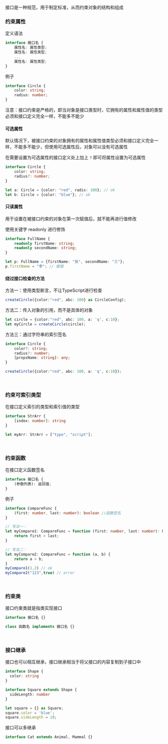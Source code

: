 接口是一种规范，用于制定标准，从而约束对象的结构和组成

### 约束属性

定义语法

```typescript
interface 接口名 {
    属性名: 属性类型;
    属性名: 属性类型;
    ...
    属性名: 属性类型;
} 
```

例子

```typescript
interface Circle {
	color: string;
    radius: number;
}
```

注意：接口约束是严格的，即当对象是接口类型时，它拥有的属性和属性值的类型必须和接口定义完全一样，不能多不能少



#### 可选属性

默认情况下，被接口约束的对象拥有的属性和属性值类型必须和接口定义完全一样，不能多不能少，但使用可选属性后，对象可以没有可选属性

在需要设置为可选属性的接口定义处上加上 `?` 即可将属性设置为可选属性

```typescript
interface Circle {
    color: string;
    radius?: number;
}

let a: Circle = {color: "red", radis: 100}; // ok
let b: Circle = {color: "blue"}; // ok
```



#### 只读属性

用于设置在被接口约束的对象在第一次赋值后，就不能再进行值修改

使用关键字 readonly 进行修饰

```typescript
interface FullName {
    readonly firstName: string;
    readonly secondName: string;
}

let p: FullName = {firstName: "张", secondName: "三"};
p.firstName = "李"; // 报错
```



#### 绕过接口检查的方法

方法一：使用类型断言，不让TypeScript进行检查

```typescript
createCircle({color:"red", abc: 100} as CircleConfig);
```

方法二：传入对象的引用，而不是具体的对象

```typescript
let circle = {color:"red", abc: 100, a: 'q', c:10};
let myCircle = createCircle(circle);
```

方法三：通过字符串的索引签名

```typescript
interface Circle {
    color?: string;
	radius?: number;
    [propsName: string]: any;
}

createCircle({color:"red", abc: 100, a: 'q', c:10});
```

<br/>

### 约束可索引类型

在接口定义索引的类型和索引值的类型

```typescript
interface StrArr {
    [index: number]: string
}

let myArr: StrArr = ["type", "script"];
```

<br/>

### 约束函数

在接口定义函数签名

```typescript
interface 接口名 {
	(参数列表): 返回值;
} 
```

例子

```typescript
interface CompareFunc {
    (first: number, last: number): boolean //函数签名
}

// 写法一：
let myCompare1: CompareFunc = function (first: number, last: number): boolean {
    return first > last;
}

// 写法二：
let myCompare2: CompareFunc = function (a, b) {
    return a > b;
}
myCompare1(1,2) // ok
myCompare2("123",true) // error
```

<br/>

### 约束类

接口约束类就是指类实现接口

```typescript
interface 接口名 {}

class 函数名 implements 接口名 {}
```

<br/>

### 接口继承

接口也可以相互继承，接口继承相当于将父接口的内容复制到子接口中

```typescript
interface Shape {
  color: string
}

interface Square extends Shape {
  sideLength: number
}

let square = {} as Square;
square.color = 'blue';
square.sideLength = 10;
```

接口可以多继承

```typescript
interface Cat extends Animal, Mammal {}
```